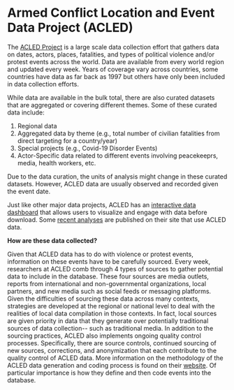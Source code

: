 # Armed Conflict Location and Event Data Project (ACLED)

The [ACLED Project](https://acleddata.com/about-acled/) is a large scale data collection effort that gathers data on dates, actors, places, fatalities, and types of political violence and/or protest events across the world. Data are available from every world region and updated every week. Years of coverage vary across countries, some countries have data as far back as 1997 but others have only been included in data collection efforts.

While data are available in the bulk total, there are also curated datasets that are aggregated or covering different themes. Some of these curated data include: 
1. Regional data 
2. Aggregated data by theme (e.g., total number of civilian fatalities from direct targeting for a country/year)
3. Special projects (e.g., Covid-19 Disorder Events)
4. Actor-Specific data related to different events involving peacekeeprs, media, health workers, etc. 

Due to the data curation, the units of analysis might change in these curated datasets. However, ACLED data are usually observed and recorded given the event date.

Just like other major data projects, ACLED has an [interactive data dashboard](https://acleddata.com/dashboard/#/dashboard) that allows users to visualize and engage with data before download. Some [recent analyses](https://acleddata.com/analysis/) are published on their site that use ACLED data. 

**How are these data collected?** 

Given that ACLED data has to do with violence or protest events, information on these events have to be carefully sourced. Every week, researchers at ACLED comb through 4 types of sources to gather potential data to include in the database. These four sources are media outlets, reports from international and non-governmental organizations, local partners, and new media such as social feeds or messaging platforms.  Given the difficulties of sourcing these data across many contexts, strategies are developed at the regional or national level to deal with the realities of local data compilation in those contexts. In fact, local sources are given priority in data that they generate over potentially traditional sources of data collection-- such as traditional media. In addition to the sourcing practices, ACLED also implements ongoing quality control processes. Specifically, there are source controls, continued sourcing of new sources, corrections, and anonymization that each contribute to the quality control of ACLED data. More information on the methodology of the ACLED data generation and coding process is found on their [website](https://acleddata.com/resources/#methodology). Of particular importance is how they define and then code events into the database. 